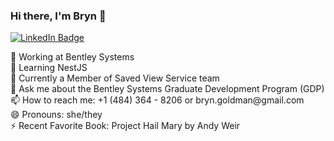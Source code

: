 ### Hi there, I'm Bryn 👋
<div id="badges">
  <a href="https://www.linkedin.com/in/bryn-goldman-penn-state" target="_blank">
    <img src="https://img.shields.io/badge/LinkedIn-blue?style=for-the-badge&logo=linkedin&logoColor=white" alt="LinkedIn Badge"/>
  </a>
</div>
<div>
<p>
🔭 Working at Bentley Systems<br>
🌱 Learning NestJS<br>
👯 Currently a Member of Saved View Service team<br>
💬 Ask me about the Bentley Systems Graduate Development Program (GDP)<br>
📫 How to reach me: +1 (484) 364 - 8206 or bryn.goldman@gmail.com<br>
😄 Pronouns: she/they<br>
⚡ Recent Favorite Book: Project Hail Mary by Andy Weir<br>  
</p>
</div>

<!--
**bryngoldman/bryngoldman** is a ✨ _special_ ✨ repository because its `README.md` (this file) appears on your GitHub profile.

Here are some ideas to get you started:

- 🔭 I’m currently working on ...
- 🌱 I’m currently learning ...
- 👯 I’m looking to collaborate on ...
- 🤔 I’m looking for help with ...
- 💬 Ask me about ...
- 📫 How to reach me: ...
- 😄 Pronouns: ...
- ⚡ Fun fact: ...
-->
